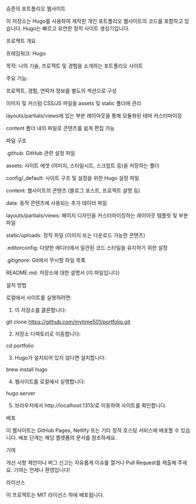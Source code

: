 승준의 포트폴리오 웹사이트

이 저장소는 Hugo를 사용하여 제작한 개인 포트폴리오 웹사이트의 코드를 포함하고 있습니다. Hugo는 빠르고 유연한 정적 사이트 생성기입니다.

프로젝트 개요

프레임워크: Hugo

목적: 나의 기술, 프로젝트 및 경험을 소개하는 포트폴리오 사이트

주요 기능:

프로젝트, 경험, 연락처 정보를 별도의 섹션으로 구성

이미지 및 커스텀 CSS/JS 파일을 assets 및 static 폴더에 관리

layouts/partials/views에 있는 부분 레이아웃을 통해 모듈화된 테마 커스터마이징

content 폴더 내의 파일로 콘텐츠를 쉽게 편집 가능



파일 구조

.github: GitHub 관련 설정 파일

assets: 사이트 에셋 (이미지, 스타일시트, 스크립트 등)을 저장하는 폴더

config/_default: 사이트 구조 및 설정을 위한 Hugo 설정 파일

content: 웹사이트의 콘텐츠 (블로그 포스트, 프로젝트 설명 등)

data: 동적 콘텐츠에 사용되는 추가 데이터 파일

layouts/partials/views: 페이지 디자인을 커스터마이징하는 레이아웃 템플릿 및 부분 파일

static/uploads: 정적 파일 (이미지 또는 다운로드 가능한 콘텐츠)

.editorconfig: 다양한 에디터에서 일관된 코드 스타일을 유지하기 위한 설정

.gitignore: Git에서 무시할 파일 목록

README.md: 저장소에 대한 설명서 (이 파일입니다)


설치 방법

로컬에서 사이트를 실행하려면:

1. 이 저장소를 클론합니다:

git clone https://github.com/mytime501/portfolio.git


2. 저장소 디렉토리로 이동합니다:

cd portfolio


3. Hugo가 설치되어 있지 않다면 설치합니다:

brew install hugo


4. 웹사이트를 로컬에서 실행합니다:

hugo server


5. 브라우저에서 http://localhost:1313/로 이동하여 사이트를 확인합니다.



배포

이 웹사이트는 GitHub Pages, Netlify 또는 기타 정적 호스팅 서비스에 배포할 수 있습니다. 배포 단계는 해당 플랫폼의 문서를 참조하세요.

기여

개선 사항 제안이나 버그 신고는 자유롭게 이슈를 열거나 Pull Request를 제출해 주세요. 기여는 언제나 환영입니다!

라이선스

이 프로젝트는 MIT 라이선스 하에 배포됩니다.
